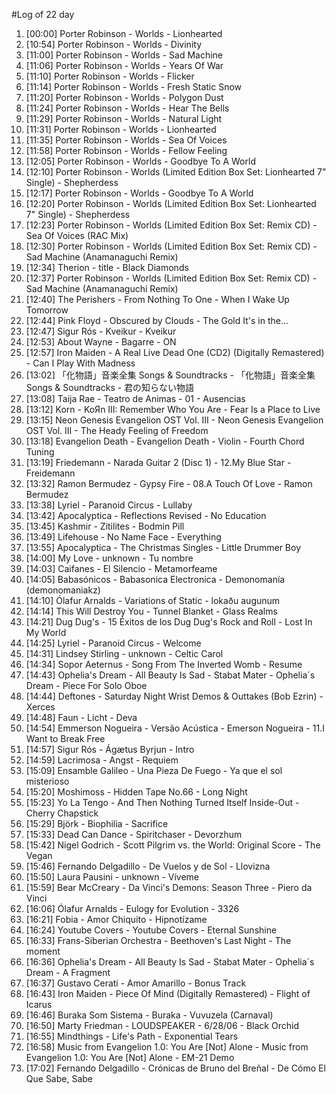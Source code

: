 #Log of 22 day

1. [00:00] Porter Robinson - Worlds - Lionhearted
1. [10:54] Porter Robinson - Worlds - Divinity
1. [11:00] Porter Robinson - Worlds - Sad Machine
1. [11:06] Porter Robinson - Worlds - Years Of War
1. [11:10] Porter Robinson - Worlds - Flicker
1. [11:14] Porter Robinson - Worlds - Fresh Static Snow
1. [11:20] Porter Robinson - Worlds - Polygon Dust
1. [11:24] Porter Robinson - Worlds - Hear The Bells
1. [11:29] Porter Robinson - Worlds - Natural Light
1. [11:31] Porter Robinson - Worlds - Lionhearted
1. [11:35] Porter Robinson - Worlds - Sea Of Voices
1. [11:58] Porter Robinson - Worlds - Fellow Feeling
1. [12:05] Porter Robinson - Worlds - Goodbye To A World
1. [12:10] Porter Robinson - Worlds (Limited Edition Box Set: Lionhearted 7" Single) - Shepherdess
1. [12:17] Porter Robinson - Worlds - Goodbye To A World
1. [12:20] Porter Robinson - Worlds (Limited Edition Box Set: Lionhearted 7" Single) - Shepherdess
1. [12:23] Porter Robinson - Worlds (Limited Edition Box Set: Remix CD) - Sea Of Voices (RAC Mix)
1. [12:30] Porter Robinson - Worlds (Limited Edition Box Set: Remix CD) - Sad Machine (Anamanaguchi Remix)
1. [12:34] Therion - title - Black Diamonds
1. [12:37] Porter Robinson - Worlds (Limited Edition Box Set: Remix CD) - Sad Machine (Anamanaguchi Remix)
1. [12:40] The Perishers - From Nothing To One - When I Wake Up Tomorrow
1. [12:44] Pink Floyd - Obscured by Clouds - The Gold It's in the...
1. [12:47] Sigur Rós - Kveikur - Kveikur
1. [12:53] About Wayne - Bagarre - ON
1. [12:57] Iron Maiden - A Real Live Dead One (CD2) (Digitally Remastered) - Can I Play With Madness
1. [13:02] 「化物語」音楽全集 Songs & Soundtracks - 「化物語」音楽全集 Songs & Soundtracks - 君の知らない物語
1. [13:08] Taija Rae - Teatro de Animas - 01 - Ausencias
1. [13:12] Korn - KoЯn III: Remember Who You Are - Fear Is a Place to Live
1. [13:15] Neon Genesis Evangelion OST Vol. III - Neon Genesis Evangelion OST Vol. III - The Heady Feeling of Freedom
1. [13:18] Evangelion Death - Evangelion Death - Violin - Fourth Chord Tuning
1. [13:19] Friedemann - Narada Guitar 2 (Disc 1) - 12.My Blue Star - Freidemann
1. [13:32] Ramon Bermudez - Gypsy Fire - 08.A Touch Of Love - Ramon Bermudez
1. [13:38] Lyriel - Paranoid Circus - Lullaby
1. [13:42] Apocalyptica - Reflections Revised - No Education
1. [13:45] Kashmir - Zitilites - Bodmin Pill
1. [13:49] Lifehouse - No Name Face - Everything
1. [13:55] Apocalyptica - The Christmas Singles - Little Drummer Boy
1. [14:00] My Love - unknown - Tu nombre
1. [14:03] Caifanes - El Silencio - Metamorfeame
1. [14:05] Babasónicos - Babasonica Electronica - Demonomanía (demonomaniakz)
1. [14:10] Ólafur Arnalds - Variations of Static - lokaðu augunum
1. [14:14] This Will Destroy You - Tunnel Blanket - Glass Realms
1. [14:21] Dug Dug's - 15 Éxitos de los Dug Dug's Rock and Roll - Lost In My World
1. [14:25] Lyriel - Paranoid Circus - Welcome
1. [14:31] Lindsey Stirling - unknown - Celtic Carol
1. [14:34] Sopor Aeternus - Song From The Inverted Womb - Resume
1. [14:43] Ophelia's Dream - All Beauty Is Sad - Stabat Mater - Ophelia´s Dream - Piece For Solo Oboe
1. [14:44] Deftones - Saturday Night Wrist Demos & Outtakes (Bob Ezrin) - Xerces
1. [14:48] Faun - Licht - Deva
1. [14:54] Emmerson Nogueira - Versão Acústica - Emerson Nogueira - 11.I Want to Break Free
1. [14:57] Sigur Rós - Ágætus Byrjun - Intro
1. [14:59] Lacrimosa - Angst - Requiem
1. [15:09] Ensamble Galileo - Una Pieza De Fuego - Ya que el sol misterioso
1. [15:20] Moshimoss - Hidden Tape No.66 - Long Night
1. [15:23] Yo La Tengo - And Then Nothing Turned Itself Inside-Out - Cherry Chapstick
1. [15:29] Björk - Biophilia - Sacrifice
1. [15:33] Dead Can Dance - Spiritchaser - Devorzhum
1. [15:42] Nigel Godrich - Scott Pilgrim vs. the World: Original Score - The Vegan
1. [15:46] Fernando Delgadillo - De Vuelos y de Sol - Llovizna
1. [15:50] Laura Pausini - unknown - Víveme
1. [15:59] Bear McCreary - Da Vinci's Demons: Season Three - Piero da Vinci
1. [16:06] Ólafur Arnalds - Eulogy for Evolution - 3326
1. [16:21] Fobia - Amor Chiquito - Hipnotízame
1. [16:24] Youtube Covers - Youtube Covers - Eternal Sunshine
1. [16:33] Frans-Siberian Orchestra - Beethoven's Last Night - The moment
1. [16:36] Ophelia's Dream - All Beauty Is Sad - Stabat Mater - Ophelia´s Dream - A Fragment
1. [16:37] Gustavo Cerati - Amor Amarillo - Bonus Track
1. [16:43] Iron Maiden - Piece Of Mind (Digitally Remastered) - Flight of Icarus
1. [16:46] Buraka Som Sistema - Buraka - Vuvuzela (Carnaval)
1. [16:50] Marty Friedman - LOUDSPEAKER - 6/28/06 - Black Orchid
1. [16:55] Mindthings - Life's Path - Exponential Tears
1. [16:58] Music from Evangelion 1.0: You Are [Not] Alone - Music from Evangelion 1.0: You Are [Not] Alone - EM-21 Demo
1. [17:02] Fernando Delgadillo - Crónicas de Bruno del Breñal - De Cómo El Que Sabe, Sabe
